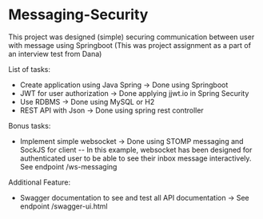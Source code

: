 # Messaging-Security

This project was designed (simple) securing communication between user with message using Springboot (This was project assignment as a part of an interview test from Dana)

List of tasks:
* Create application using Java Spring -> Done using Springboot
* JWT for user authorization -> Done applying jjwt.io in Spring Security
* Use RDBMS -> Done using MySQL or H2
* REST API with Json -> Done using spring rest controller

Bonus tasks:
* Implement simple websocket -> Done using STOMP messaging and SockJS for client
-- In this example, websocket has been designed for authenticated user to be able to see their inbox message interactively. See endpoint /ws-messaging

Additional Feature:
* Swagger documentation to see and test all API documentation -> See endpoint /swagger-ui.html
